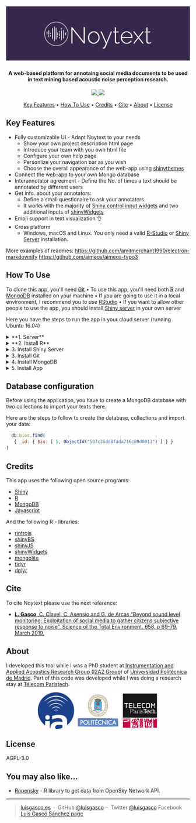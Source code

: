 <h1 align="center">
  <br>
  <a><img src="https://github.com/luisgasco/noytext/blob/master/www/img/Noytext-02.jpg?raw=true" alt="Noytext" width="800"></a>
</h1>

       
<h4 align="center">A web-based platform for annotaing social media documents to be used in text mining based acoustic noise perception research.</h4>

<p align="center">
  <a href="https://saythanks.io/to/luisgasco">
      <img src="https://img.shields.io/badge/SayThanks.io-%E2%98%BC-1EAEDB.svg">
  </a>
  <a href="https://paypal.me/luisgasco?locale.x=es_ES">
    <img src="https://img.shields.io/badge/$-donate-ff69b4.svg?maxAge=2592000&amp;style=flat">
  </a>
</p>

<p align="center">
  <a href="#key-features">Key Features</a> •
  <a href="#how-to-use">How To Use</a> •
  <a href="#credits">Credits</a> •
  <a href="#cite">Cite</a> •
  <a href="#about">About</a> •
  <a href="#license">License</a>
</p>



## Key Features

* Fully customizable UI - Adapt Noytext to your needs
  - Show your own project description html page
  - Introduce your team with you own html file
  - Configure your own help page
  - Personlize your navigation bar as you wish
  - Choose the overall appearance of the web-app using [shinythemes](https://rstudio.github.io/shinythemes/)
* Connect the web-app to your own Mongo database
* Interannotator agreement - Define the No. of times a text should be annotated by different users
* Get info. about your annotators:
  - Define a small questionaire to ask your annotators.
  - It works with the majority of [Shiny control input widgets](https://shiny.rstudio.com/tutorial/written-tutorial/lesson3/) and two additional inputs of [shinyWidgets](https://github.com/dreamRs/shinyWidgets)
* Emoji support in text visualization 👌
* Cross platform
  - Windows, macOS and Linux. You only need a valid [R-Studio](https://www.rstudio.com/) or [Shiny Server](https://www.rstudio.com/products/shiny/shiny-server/) installation.


More examples of readmes:
https://github.com/amitmerchant1990/electron-markdownify
https://github.com/aimeos/aimeos-typo3


## How To Use

To clone this app, you'll need [Git](https://git-scm.com) • To use this app, you'll need both [R](https://www.r-project.org/) and [MongoDB](https://www.mongodb.com/) installed on your machine • If you are going to use it in a local environment, I recommend you to use [RStudio](https://www.rstudio.com/) • If you want to allow other people to use the app, you should install [Shiny server](https://shiny.rstudio.com/) in your own server

Here you have the steps to run the app in your cloud server (running Ubuntu 16.04)
<details>
  <summary>**1. Server**</summary>
  
  1. The first thing you should do is add a non-root user.
  ```bash
  sudo adduser yourname
  sudo gpasswd -a yourname sudo
  ```
  2. Switch to "yourname"
  ```bash
  su - yourname
  ```
</details>
<details>
  <summary>**2. Install R**</summary>
  
  1. Add R senial to our sources.list:
  ```bash
  sudo sh -c 'echo "deb http://cran.rstudio.com/bin/linux/ubuntu xenial/" >> /etc/apt/sources.list'
  ```
  2. Add the public keys:
  ```bash
  gpg --keyserver keyserver.ubuntu.com --recv-key E084DAB9
  gpg -a --export E084DAB9 | sudo apt-key add -
  ```
  3. Install R
  ```bash
  sudo apt-get update
  sudo apt-get -y install r-base
  ```
  4. Check that R is working (use the command quit() to exit)
  ```bash
  R
  ```
  5. Install dependencies to install R-libraries
  ```bash
  sudo apt-get -y install libcurl4-gnutls-dev libxml2-dev libssl-dev libssl-dev libsasl2-dev
  ```
  6. Install devtools
  ```bash
  sudo su - -c "R -e \"install.packages('devtools', repos='http://cran.rstudio.com/')\""
  ```
</details>
<details>
  <summary>3. Install Shiny Server</summary>
  
  1. Install some dependencies
  ```bash
  sudo apt-get -y install gdebi-core
  ```
  2. Install packages you will need
  ```bash
  sudo su - -c "R -e \"install.packages('shiny', repos='http://cran.rstudio.com/')\""
  sudo su - -c "R -e \"install.packages('rmarkdown', repos='http://cran.rstudio.com/')\""
  sudo su - -c "R -e \"install.packages('packrat', repos='http://cran.rstudio.com/')\""
  ```
  3. Get Shiny installation files
  ```bash
  wget https://download3.rstudio.org/ubuntu-14.04/x86_64/shiny-server-1.5.9.923-amd64.deb
  ```
  4. Install Shiny
  ```bash
  sudo gdebi shiny-server-1.5.9.923-amd64.deb
  ```
  5. Check that shiny server is working on port 3838: http://YOUR_IP:3838
</details>
<details>
  <summary>3. Install Git</summary>
  
  ```bash
  sudo apt-get update
  sudo apt-get install git
  ```
</details>
<details>
  <summary>4. Install MongoDB</summary>
  
  1. Import publick key used by the management system for MongoDB
  ```bash
  sudo apt-key adv --keyserver hkp://keyserver.ubuntu.com:80 --recv 9DA31620334BD75D9DCB49F368818C72E52529D4
  ```
  2. Create a list file for MongoDB for Ubuntu 16.04
  ```bash
  echo "deb [ arch=amd64,arm64 ] https://repo.mongodb.org/apt/ubuntu xenial/mongodb-org/4.0 multiverse" | sudo tee /etc/apt/sources.list.d/mongodb-org-4.0.list
  ```
  3. Install MongoDB
   ```bash
  sudo apt-get update
  sudo apt-get install mongodb-org
  ```
  4. Set MongoDB as a Ubuntu service
  ```bash
  sudo service mongod start
  ```
</details>
<details>
  <summary>5. Install App</summary>
  
  1. Clone repository from Github
  ```bash
  git clone https://github.com/luisgasco/noytext
  ```
  2. Move noytext to srv folder (the standard path for shiny apps)
  ```bash
  sudo mv noytext /srv/shiny-server
  ```
  3. Go to that path
  ```bash
  cd /srv/shiny-server/noytext
  ```
  4. Enter to R like super user
  ```bash
  sudo R
  ```
  5. Enter this commands on R
  ```R
  # Activate packrat (library to manage R libraries)
  packrat::on() 
  # Install libraries on the noytext private library
  packrat::restore()
  ```
</details>

## Database configuration
Before using the application, you have to create a MongoDB database with two collections to import your texts there.

Here are the steps to follow to create the database, collections and import your data:


```js
  db.bios.find(
   { _id: { $in: [ 5, ObjectId("507c35dd8fada716c89d0013") ] } }
)
```

## Credits
This app uses the following open source programs:

- [Shiny](https://shiny.rstudio.com/)
- [R](https://www.r-project.org/)
- [MongoDB](https://www.mongodb.com/)
- [Javascript](https://www.javascript.com/)

And the following R´- libraries:
- [rintrojs](https://github.com/carlganz/rintrojs)
- [shinyBS](https://ebailey78.github.io/shinyBS/)
- [shinyJS](https://github.com/daattali/shinyjs)
- [shinyWidgets](https://github.com/dreamRs/shinyWidgets)
- [mongolite](https://jeroen.github.io/mongolite/)
- [tidyr](https://tidyr.tidyverse.org/)
- [dplyr](https://dplyr.tidyverse.org/)

## Cite
To cite Noytext please use the next reference:
 - [**L. Gasco**, C. Clavel, C. Asensio and G. de Arcas “Beyond sound level monitoring: Exploitation of social media to gather citizens subjective response to noise”,  Science of the Total Environment. 658, p  69-79. March 2019. ](https://doi.org/10.1016/j.scitotenv.2018.12.071)

## About
I developed this tool while I was a PhD student at [Instrumentation and Applied Acoustics Research Group (I2A2 Group)]() of [Universidad Politécnica de Madrid](). Part of this code was developed while I was doing a research stay at [Télecom Paristech]().


<div align="center"><a href="http://www.i2a2.upm.es/"> <img src="https://github.com/luisgasco/noytext/blob/master/www/logo_notext.jpg" alt="I2A2"	width="auto" height="100" align="middle" /></a> <a href="http://www.upm.es/"><img src="https://github.com/luisgasco/noytext/blob/master/www/logo2.jpg" alt="KitUPMten"	width="auto" height="100" align="middle" /></a> <a href=https://www.telecom-paristech.fr/"> <img src="https://github.com/luisgasco/noytext/blob/master/www/logo_telecom.png" alt="TELECOM"	width="auto" height="100" align="middle" /></a> </div>


## License

AGPL-3.0


## You may also like...

- [Ropensky](https://github.com/luisgasco/Ropensky) - R library to get data from OpenSky Network API.

---

> [luisgasco.es](http://luisgasco.es/) &nbsp;&middot;&nbsp;
> GitHub [@luisgasco](https://github.com/luisgasco) &nbsp;&middot;&nbsp;
> Twitter [@luisgasco](https://twitter.com/luisgasco)
> Facebook [Luis Gascó Sánchez page](https://www.facebook.com/Luis-Gasco-Sanchez-165003227504667)

